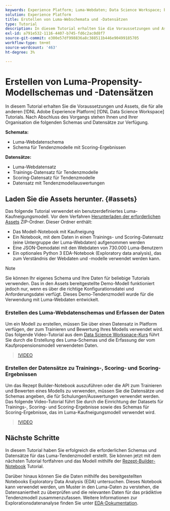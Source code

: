 ```yaml
---
keywords: Experience Platform; Luma-Webdaten; Data Science Workspace; beliebte Themen; Rezepte; Demodaten; Demowebdaten; Luma-Daten
solution: Experience Platform
title: Erstellen von Luma-Webschemata und -Datensätzen
type: Tutorial
description: In diesem Tutorial erhalten Sie die Voraussetzungen und Assets, die für das Luma-Demo-Tendenzmodell erforderlich sind.
exl-id: a791e532-1116-4407-b745-fd6c2ac0d8f7
source-git-commit: e300e57df998836a8c388511b446e90499185705
workflow-type: tm+mt
source-wordcount: '463'
ht-degree: 3%

---
```


# Erstellen von Luma-Propensity-Modellschemas und -Datensätzen

In diesem Tutorial erhalten Sie die Voraussetzungen und Assets, die für alle anderen [!DNL Adobe Experience Platform] [!DNL Data Science Workspace] Tutorials. Nach Abschluss des Vorgangs stehen Ihnen und Ihrer Organisation die folgenden Schemas und Datensätze zur Verfügung.

**Schemata:**

- Luma-Webdatenschema
- Schema für Tendenzmodelle mit Scoring-Ergebnissen

**Datensätze:**

- Luma-Webdatensatz
- Trainings-Datensatz für Tendenzmodelle
- Scoring-Datensatz für Tendenzmodelle
- Datensatz mit Tendenzmodellauswertungen

## Laden Sie die Assets herunter. {#assets}

Das folgende Tutorial verwendet ein benutzerdefiniertes Luma-Kaufneigungsmodell. Vor dem Verfahren [Herunterladen der erforderlichen Assets](https://experienceleague.adobe.com/docs/platform-learn/assets/DSW-course-sample-assets.zip) ZIP-Ordner. Dieser Ordner enthält:

- Das Modell-Notebook mit Kaufneigung
- Ein Notebook, mit dem Daten in einen Trainings- und Scoring-Datensatz (eine Untergruppe der Luma-Webdaten) aufgenommen werden
- Eine JSON-Demodatei mit den Webdaten von 730.000 Luma-Benutzern
- Ein optionales Python 3 EDA-Notebook (Exploratory data analysis), das zum Verständnis der Webdaten und -modelle verwendet werden kann.

>[!NOTE]
>
> Sie können Ihr eigenes Schema und Ihre Daten für beliebige Tutorials verwenden. Das in den Assets bereitgestellte Demo-Modell funktioniert jedoch nur, wenn es über die richtige Konfigurationsdatei und Anforderungsdatei verfügt. Dieses Demo-Tendenzmodell wurde für die Verwendung mit Luma-Webdaten entwickelt.

### Erstellen des Luma-Webdatenschemas und Erfassen der Daten

Um ein Modell zu erstellen, müssen Sie über einen Datensatz in Platform verfügen, der zum Trainieren und Bewertung Ihres Modells verwendet wird. Das folgende Video-Tutorial aus dem [Data Science Workspace-Kurs](https://experienceleague.adobe.com/?recommended=ExperiencePlatform-U-1-2021.1.dsw&amp;lang=de) führt Sie durch die Erstellung des Luma-Schemas und die Erfassung der vom Kaufpropensionsmodell verwendeten Daten.

>[!VIDEO](https://video.tv.adobe.com/v/333312)

### Erstellen der Datensätze zu Trainings-, Scoring- und Scoring-Ergebnissen

Um das Rezept Builder-Notebook auszuführen oder die API zum Trainieren und Bewerten eines Modells zu verwenden, müssen Sie die Datensätze und Schemas angeben, die für Schulungen/Auswertungen verwendet werden. Das folgende Video-Tutorial führt Sie durch die Einrichtung der Datasets für Trainings-, Scoring- und Scoring-Ergebnisse sowie des Schemas für Scoring-Ergebnisse, das im Luma-Kaufneigungsmodell verwendet wird.

>[!VIDEO](https://video.tv.adobe.com/v/333426)

## Nächste Schritte

In diesem Tutorial haben Sie erfolgreich die erforderlichen Schemas und Datensätze für das Luma-Tendenzmodell erstellt. Sie können jetzt mit dem nächsten Tutorial fortfahren und das Modell mithilfe der [Rezept-Builder-Notebook](../jupyterlab/create-a-model.md) Tutorial.

Darüber hinaus können Sie die Daten mithilfe des bereitgestellten Notebooks Exploratory Data Analysis (EDA) untersuchen. Dieses Notebook kann verwendet werden, um Muster in den Luma-Daten zu verstehen, die Datensaniertheit zu überprüfen und die relevanten Daten für das prädiktive Tendenzmodell zusammenzufassen. Weitere Informationen zur Explorationsdatenanalyse finden Sie unter [EDA-Dokumentation](../jupyterlab/eda-notebook.md).

